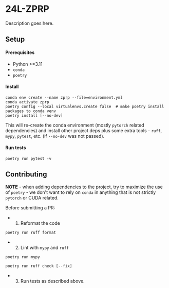 # 24L-ZPRP

Description goes here.

## Setup

#### Prerequisites  

- Python >=3.11
- `conda`
- `poetry`

#### Install

```shell
conda env create --name zprp --file=environment.yml
conda activate zprp
poetry config --local virtualenvs.create false  # make poetry install packages to conda venv
poetry install [--no-dev]
```

This will re-create the conda environment (mostly `pytorch` related dependencies) and install other project deps plus some extra tools - `ruff`, `mypy`, `pytest`, etc. (if `--no-dev` was not passed).

#### Run tests

```shell
poetry run pytest -v
```

## Contributing

**NOTE** - when adding dependencies to the project, try to maximize the use of `poetry` - we don't want to rely on `conda` in anything that is not strictly `pytorch` or CUDA related.


Before submitting a PR:

- 1. Reformat the code

```shell
poetry run ruff format
```

- 2. Lint with `mypy` and `ruff`

```shell
poetry run mypy
```

```shell
poetry run ruff check [--fix]
```

- 3. Run tests as described above.